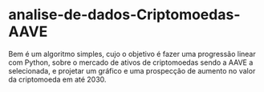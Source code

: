 # analise-de-dados-Criptomoedas-AAVE
Bem é um algoritmo simples, cujo o objetivo é fazer uma progressão linear com Python, sobre o mercado de ativos de criptomoedas sendo a AAVE  a selecionada, e projetar um gráfico e uma prospecção de aumento no valor da criptomoeda em até 2030.
